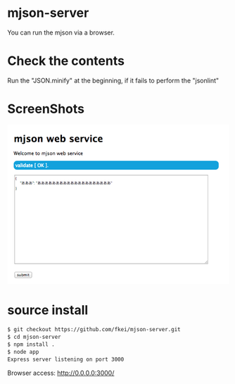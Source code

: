 mjson-server
============

You can run the mjson via a browser.

# Check the contents

Run the "JSON.minify" at the beginning, if it fails to perform the "jsonlint"


# ScreenShots

![top page](screenshots/top.png)

# source install 

```sh
$ git checkout https://github.com/fkei/mjson-server.git
$ cd mjson-server
$ npm install . 
$ node app
Express server listening on port 3000
```

Browser access: http://0.0.0.0:3000/
